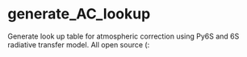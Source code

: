 # generate_AC_lookup
Generate look up table for atmospheric correction using Py6S and 6S radiative transfer model. All open source (:
